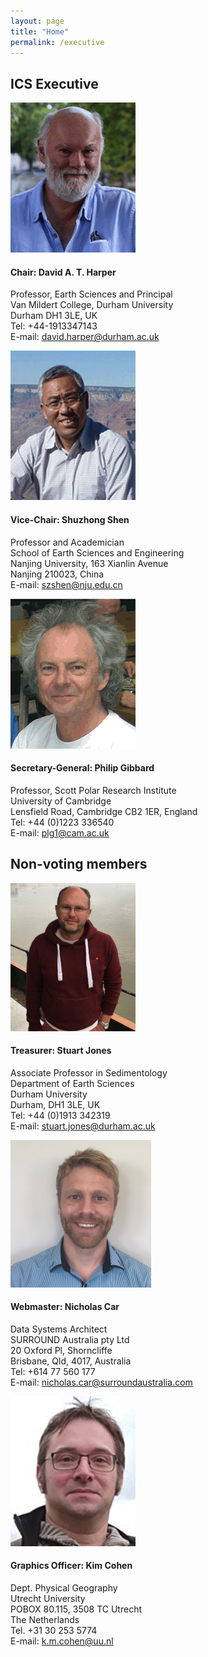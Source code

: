 ```yaml
---
layout: page
title: "Home"
permalink: /executive
---
```

## ICS Executive

<div class="person">
    <img src="/images/person-harper.gif" alt="" />
    <h4>Chair: David A. T. Harper</h4>
    <p>
        Professor, Earth Sciences and Principal<br />
        Van Mildert College, Durham University<br />
        Durham DH1 3LE, UK<br />
        Tel: +44-1913347143<br />
        E-mail:  <a href="mailto:david.harper@durham.ac.uk">david.harper@durham.ac.uk</a><br />
    </p>
</div>

<div class="person">
    <img src="/images/person-shen.gif" alt="" />
    <h4>Vice-Chair: Shuzhong Shen</h4>
    <p>
        Professor and Academician<br /> 
        School of Earth Sciences and Engineering<br /> 
        Nanjing University, 163 Xianlin Avenue<br /> 
        Nanjing 210023, China<br />
        E-mail: <a href="mailto:szshen@nju.edu.cn">szshen@nju.edu.cn</a>  
    </p>
</div>

<div class="person">
    <img src="/images/person-gibbard.gif" alt="" />
    <h4>Secretary-General: Philip Gibbard</h4>
    <p>
        Professor, Scott Polar Research Institute<br />
        University of Cambridge<br />
        Lensfield Road, Cambridge CB2 1ER, England<br />
        Tel: +44 (0)1223 336540<br />
        E-mail:  <a href="mailto:plg1@cam.ac.uk">plg1@cam.ac.uk</a><br />
    </p>
</div>

<div style="clear:both;"></div>

## Non-voting members

<div class="person">
    <img src="/images/person-jones.jpg" alt="" />
    <h4>Treasurer: Stuart Jones</h4>
    <p>
        Associate Professor in Sedimentology<br />
        Department of Earth Sciences<br />
        Durham University<br />
        Durham, DH1 3LE, UK<br />
        Tel: +44 (0)1913 342319<br />
        E-mail:  <a href="mailto:stuart.jones@durham.ac.uk">stuart.jones@durham.ac.uk</a><br />
    </p>
</div>

<div class="person">
    <img src="/images/person-car.jpg" alt="" style="width:225px;" />
    <h4>Webmaster: Nicholas Car</h4>
    <p>
        Data Systems Architect<br />
        SURROUND Australia pty Ltd<br />
        20 Oxford Pl, Shorncliffe<br />
        Brisbane, Qld, 4017, Australia<br />
        Tel: +614 77 560 177<br />
        E-mail: <a href="mailto:nicholas.car@surroundaustralia.com">nicholas.car@surroundaustralia.com</a><br />
    </p>
</div>

<div class="person">
    <img src="/images/person-cohen.gif" alt="" />
    <h4>Graphics Officer: Kim Cohen</h4>
    <p>
        Dept. Physical Geography<br />
        Utrecht University<br />
        POBOX 80.115, 3508 TC Utrecht<br />
        The Netherlands<br />
        Tel. +31 30 253 5774<br />
        E-mail:  <a href="mailto:k.m.cohen@uu.nl">k.m.cohen@uu.nl</a><br />
    </p>
</div>
